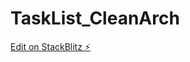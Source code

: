 # TaskList_CleanArch

[Edit on StackBlitz ⚡️](https://stackblitz.com/edit/stackblitz-starters-jmdcsx)